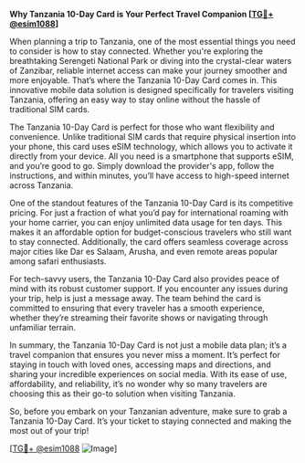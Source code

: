 **Why Tanzania 10-Day Card is Your Perfect Travel Companion [[TG💪+ @esim1088](https://t.me/s/esim1088)]**

When planning a trip to Tanzania, one of the most essential things you need to consider is how to stay connected. Whether you're exploring the breathtaking Serengeti National Park or diving into the crystal-clear waters of Zanzibar, reliable internet access can make your journey smoother and more enjoyable. That’s where the Tanzania 10-Day Card comes in. This innovative mobile data solution is designed specifically for travelers visiting Tanzania, offering an easy way to stay online without the hassle of traditional SIM cards.

The Tanzania 10-Day Card is perfect for those who want flexibility and convenience. Unlike traditional SIM cards that require physical insertion into your phone, this card uses eSIM technology, which allows you to activate it directly from your device. All you need is a smartphone that supports eSIM, and you’re good to go. Simply download the provider's app, follow the instructions, and within minutes, you’ll have access to high-speed internet across Tanzania.

One of the standout features of the Tanzania 10-Day Card is its competitive pricing. For just a fraction of what you’d pay for international roaming with your home carrier, you can enjoy unlimited data usage for ten days. This makes it an affordable option for budget-conscious travelers who still want to stay connected. Additionally, the card offers seamless coverage across major cities like Dar es Salaam, Arusha, and even remote areas popular among safari enthusiasts.

For tech-savvy users, the Tanzania 10-Day Card also provides peace of mind with its robust customer support. If you encounter any issues during your trip, help is just a message away. The team behind the card is committed to ensuring that every traveler has a smooth experience, whether they’re streaming their favorite shows or navigating through unfamiliar terrain.

In summary, the Tanzania 10-Day Card is not just a mobile data plan; it’s a travel companion that ensures you never miss a moment. It’s perfect for staying in touch with loved ones, accessing maps and directions, and sharing your incredible experiences on social media. With its ease of use, affordability, and reliability, it’s no wonder why so many travelers are choosing this as their go-to solution when visiting Tanzania.

So, before you embark on your Tanzanian adventure, make sure to grab a Tanzania 10-Day Card. It’s your ticket to staying connected and making the most out of your trip! 

[[TG💪+ @esim1088](https://t.me/s/esim1088) ![Image](https://i.postimg.cc/Y0z9fWf4/image.png)]
